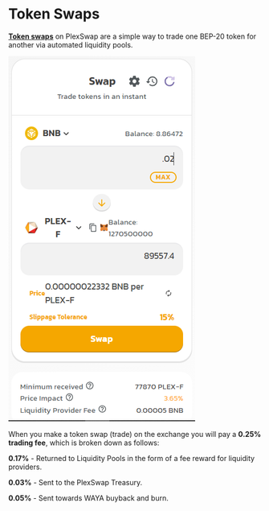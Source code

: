 # Token Swaps

[**Token swaps**](https://swap.plexfinance.us/swap) on PlexSwap are a simple way to trade one BEP-20 token for another via automated liquidity pools.

![](../../.gitbook/assets/plex-token-swap.png)

When you make a token swap (trade) on the exchange you will pay a **0.25% trading fee**, which is broken down as follows:

**0.17%** - Returned to Liquidity Pools in the form of a fee reward for liquidity providers.

**0.03%** - Sent to the PlexSwap Treasury.

**0.05%** - Sent towards WAYA buyback and burn.

